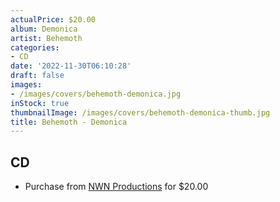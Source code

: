 ```yaml
---
actualPrice: $20.00
album: Demonica
artist: Behemoth
categories:
- CD
date: '2022-11-30T06:10:28'
draft: false
images:
- /images/covers/behemoth-demonica.jpg
inStock: true
thumbnailImage: /images/covers/behemoth-demonica-thumb.jpg
title: Behemoth - Demonica
---
```


## CD
* Purchase from [NWN Productions](http://shop.nwnprod.com/index.php?route=product/product&path=93&product_id=19938&sort=pd.name&order=ASC) for $20.00
